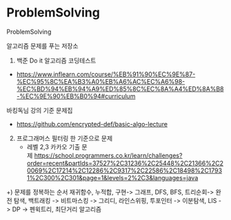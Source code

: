 # ProblemSolving

ProblemSolving

알고리즘 문제를 푸는 저장소

1. 백준 Do it 알고리즘 코딩테스트
  - https://www.inflearn.com/course/%EB%91%90%EC%9E%87-%EC%95%8C%EA%B3%A0%EB%A6%AC%EC%A6%98-%EC%BD%94%EB%94%A9%ED%85%8C%EC%8A%A4%ED%8A%B8-%EC%9E%90%EB%B0%94#curriculum

바킹독님 강의 기준 문제집 
  - https://github.com/encrypted-def/basic-algo-lecture

2. 프로그래머스 필터링 한 기준으로 문제
   - 레벨 2,3 카카오 기출 문제 https://school.programmers.co.kr/learn/challenges?order=recent&partIds=37527%2C31236%2C25448%2C21366%2C20069%2C17214%2C12286%2C9317%2C22586%2C18498%2C17931%2C300%2C301&page=1&levels=2%2C3&languages=java

+) 문제를 정복하는 순서 재귀함수, 누적합, 구현-> 그래프, DFS, BFS, 트리순회-> 완전 탐색, 백트래킹 -> 비트마스킹 -> 그리디, 라인스위핑, 투포인터 -> 이분탐색, LIS -> DP -> 펜윅트리, 최단거리 알고리즘
